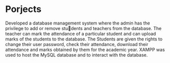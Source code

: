 # Porjects

Developed a database management system where the admin has the privilege to add or remove students and teachers from the database.
The teacher can mark the attendance of a particular student and can upload marks of the students
to the database.
The Students are given the rights to change their user password, check their attendance, download
their attendance and marks obtained by them for the academic year.
XAMPP was used to host the MySQL database and to interact with the database.
